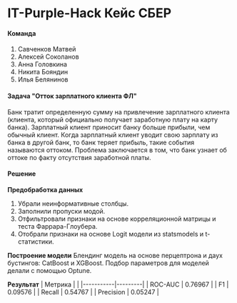 # IT-Purple-Hack Кейс СБЕР

#### Команда
1. Савченков Матвей
2. Алексей Соколанов
3. Анна Головкина
4. Никита Бояндин
5. Илья Белянинов

#### Задача "Отток зарплатного клиента ФЛ"
Банк тратит определенную сумму на привлечение зарплатного клиента (клиента, который официально получает заработную плату на карту банка). Зарплатный клиент приносит банку больше прибыли, чем обычный клиент. Когда зарплатный клиент уводит свою зарплату из банка в другой банк, то банк теряет прибыль, такие события называются оттоком. Проблема заключается в том, что банк узнает об оттоке по факту отсутствия заработной платы.

#### Решение

**Предобработка данных**
1. Убрали неинформативные столбцы.
2. Заполнили пропуски модой.
3. Отфильтровали признаки на основе корреляционной матрицы и теста Фаррара-Глоубера.
4. Отобрали признаки на основе Logit модели из statsmodels и t-статистики.

**Построение модели**
Блендинг модель на основе перцептрона и даух бустингов: CatBoost и XGBoost. Подбор параметров для моделей делали с помощью Optune.

**Результат**
|  Метрика  |         |
|-----------|---------|
| ROC-AUC   | 0.76967 |
| F1        | 0.09576 |
| Recall    | 0.54767 |
| Precision | 0.05247 |
   
